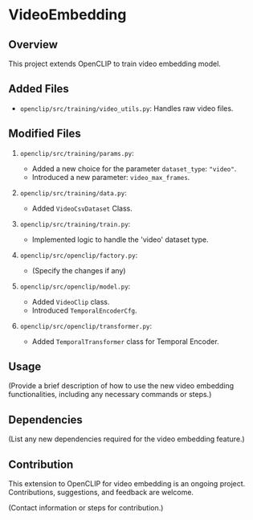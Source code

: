 # VideoEmbedding

## Overview
This project extends OpenCLIP to train video embedding model. 

## Added Files
- `openclip/src/training/video_utils.py`: Handles raw video files.

## Modified Files
1. `openclip/src/training/params.py`:
   - Added a new choice for the parameter `dataset_type`: `"video"`.
   - Introduced a new parameter: `video_max_frames`.

2. `openclip/src/training/data.py`:
   - Added `VideoCsvDataset` Class.

3. `openclip/src/training/train.py`:
   - Implemented logic to handle the 'video' dataset type.

4. `openclip/src/openclip/factory.py`:
   - (Specify the changes if any)

5. `openclip/src/openclip/model.py`:
   - Added `VideoClip` class.
   - Introduced `TemporalEncoderCfg`.

6. `openclip/src/openclip/transformer.py`:
   - Added `TemporalTransformer` class for Temporal Encoder.

## Usage
(Provide a brief description of how to use the new video embedding functionalities, including any necessary commands or steps.)

## Dependencies
(List any new dependencies required for the video embedding feature.)

## Contribution
This extension to OpenCLIP for video embedding is an ongoing project. Contributions, suggestions, and feedback are welcome.

(Contact information or steps for contribution.)
